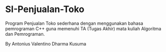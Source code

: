 # SI-Penjualan-Toko
Program Penjualan Toko sederhana dengan menggunakan bahasa pemrograman C++ guna memenuhi TA (Tugas Akhir) mata kuliah Algoritma dan Pemrograman.

By Antonius Valentino Dharma Kusuma
